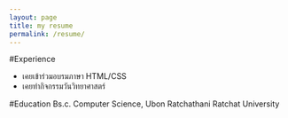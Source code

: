 ```yaml
---
layout: page
title: my resume
permalink: /resume/
---
```

#Experience
- เคยเข้าร่วมอบรมภาษา HTML/CSS
- เคยทำกิจกรรมวันวิทยาศาสตร์


#Education
Bs.c. Computer Science, Ubon Ratchathani Ratchat University
